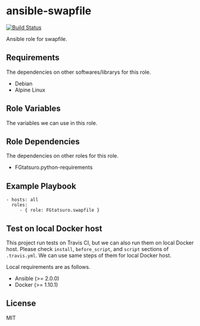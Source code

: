 ansible-swapfile
====================================

[![Build Status](https://travis-ci.org/FGtatsuro/ansible-swapfile.svg?branch=master)](https://travis-ci.org/FGtatsuro/ansible-swapfile)

Ansible role for swapfile.

Requirements
------------

The dependencies on other softwares/librarys for this role.

- Debian
- Alpine Linux

Role Variables
--------------

The variables we can use in this role.

Role Dependencies
-----------------

The dependencies on other roles for this role.

- FGtatsuro.python-requirements

Example Playbook
----------------

    - hosts: all
      roles:
         - { role: FGtatsuro.swapfile }

Test on local Docker host
-------------------------

This project run tests on Travis CI, but we can also run them on local Docker host.
Please check `install`, `before_script`, and `script` sections of `.travis.yml`.
We can use same steps of them for local Docker host.

Local requirements are as follows.

- Ansible (>= 2.0.0)
- Docker (>= 1.10.1)

License
-------

MIT
